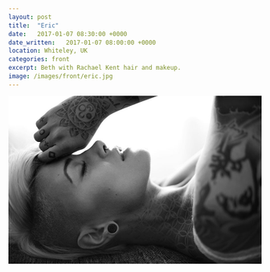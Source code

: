 ```yaml
---
layout: post
title:  "Eric"
date:   2017-01-07 08:30:00 +0000
date_written:   2017-01-07 08:00:00 +0000
location: Whiteley, UK
categories: front
excerpt: Beth with Rachael Kent hair and makeup.
image: /images/front/eric.jpg
---
```

<img src="/images/front/eric.jpg"/>
